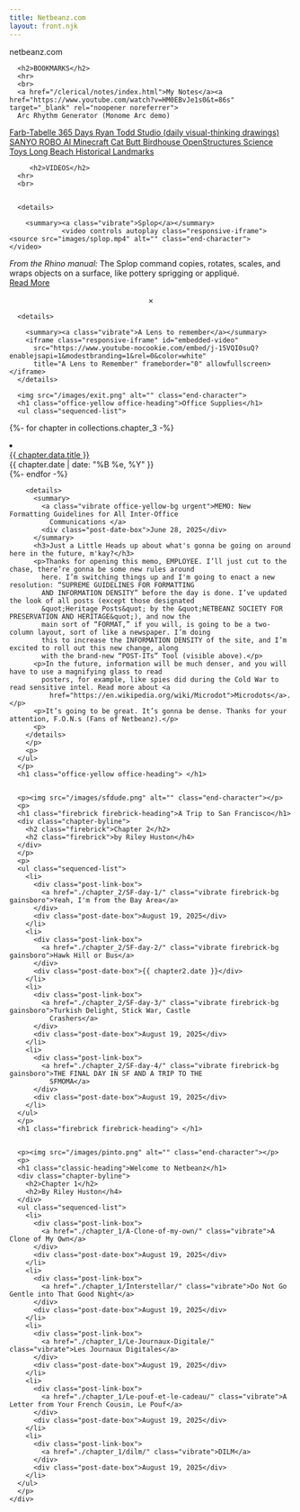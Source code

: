 ```yaml
---
title: Netbeanz.com
layout: front.njk
---
```



<!-- Audio elements (THIS IS THE SECRET OF NETBEANZ.COM Or is it? :D) -->
<audio id="audio1" src="/sound/narration0.mp3" preload="none"></audio>
<audio id="audio2" src="/sound/narration1.mp3" preload="none"></audio>
<audio id="audio3" src="/sound/narration2.mp3" preload="none"></audio>
<audio id="audio4" src="/sound/ai-fart.mp3" preload="none"></audio>
<audio id="audio5" src="/sound/narration4.mp3" preload="none"></audio>
<audio id="audio6" src="/sound/narration5.mp3" preload="none"></audio>
<audio id="audio7" src="/sound/narration6.mp3" preload="none"></audio>
<audio id="audio8" src="/sound/narration7.mp3" preload="none"></audio>
<audio id="audio9" src="/sound/narration8.mp3" preload="none"></audio>
<audio id="audio10" src="/sound/narration9.mp3" preload="none"></audio>
<audio id="audio11" src="/sound/narration10.mp3" preload="none"></audio>
<audio id="audio12" src="/sound/narration11.mp3" preload="none"></audio>
<audio id="audio13" src="/sound/narration12.mp3" preload="none"></audio>
<audio id="audio14" src="/sound/narration13.mp3" preload="none"></audio>
<audio id="audio15" src="/sound/newnetbeanz.mp3" preload="none"></audio>
<audio id="audio16" src="/sound/narration13.mp3" preload="none"></audio>
<audio id="audio17" src="/sound/oilyclick.mp3" preload="none"></audio>
<audio id="audio18" src="/sound/ohmygod.mp3" preload="none"></audio>
<audio id="audio19" src="/sound/villager.mp3" preload="none"></audio>


<body>
  <div id="siteTitleBig">
    <div id="clickable-div" class="site-title">
      netbeanz.com
    </div>
  </div>

<!-- 
  <audio id="background-music" loop>
    <source src="/sound/windowgazing.mp3" type="audio/mpeg" />
  </audio> -->


<div class="list-container">

  <div class="list-column-left">


      <h2>BOOKMARKS</h2>
      <hr>
      <br>
      <a href="/clerical/notes/index.html">My Notes</a><a href="https://www.youtube.com/watch?v=HM0EBvJe1s0&t=86s" target="_blank" rel="noopener noreferrer">
      Arc Rhythm Generator (Monome Arc demo)
 </a><a href="https://www.farb-tabelle.de/en/table-of-color.htm" target="_blank" rel="noopener noreferrer">
    Farb-Tabelle
  </a>
    <a href="https://www.ryantodd.com/365-days" target="_blank" rel="noopener noreferrer">
    365 Days Ryan Todd Studio (daily visual-thinking drawings)
  </a><a href="http://www.monk.co.jp/lineup/robos.html" target="_blank" rel="noopener noreferrer">
    SANYO ROBO
  </a>
    <a href="https://oasis.decart.ai/starting-point" target="_blank" rel="noopener noreferrer">
    AI Minecraft
  </a>
    <a href="https://www.thegreenhead.com/2025/05/cat-butt-birdhouse.php" target="_blank" rel="noopener noreferrer">
    Cat Butt Birdhouse
  </a>
    <a href="https://www.openstructures.net/" target="_blank" rel="noopener noreferrer">
    OpenStructures
  </a>
    <a href="https://sci-toys.com/" target="_blank" rel="noopener noreferrer">
    Science Toys
  </a>
  <a href="https://experience.arcgis.com/experience/fd496421ed254b289b48688003e4f150" target="_blank" rel="noopener noreferrer">
    Long Beach Historical Landmarks
  </a>


  </div>

  <div class="list-column-right">
    

         <h2>VIDEOS</h2>
      <hr>
      <br>


      <details>

        <summary><a class="vibrate">Splop</a></summary>
                 <video controls autoplay class="responsive-iframe">
    <source src="images/splop.mp4" alt="" class="end-character">
    </video>
<i>From the Rhino manual:</i>
    The Splop command copies, rotates, scales, and wraps objects on a surface, like pottery sprigging or appliqué.
    <br>
<a href="https://docs.mcneel.com/rhino/8/help/en-us/commands/splop.htm" target="_blank">Read More</a>
<center>×</center>
      </details>



      <details>

        <summary><a class="vibrate">A Lens to remember</a></summary>
        <iframe class="responsive-iframe" id="embedded-video"
          src="https://www.youtube-nocookie.com/embed/j-15VQI0suQ?enablejsapi=1&modestbranding=1&rel=0&color=white"
          title="A Lens to Remember" frameborder="0" allowfullscreen></iframe>
      </details>




  </div>
</div>

  
  <div class="list-container">

<div class="list-column-left">




      <img src="/images/exit.png" alt="" class="end-character">
      <h1 class="office-yellow office-heading">Office Supplies</h1>
      <ul class="sequenced-list">
  {%- for chapter in collections.chapter_3 -%}
                <li>
                <div class="post-link-box">
                <a href=".{{ chapter.url }}" class="vibrate office-yellow-bg">{{ chapter.data.title }}</a>
                </div>
                <div class="post-date-box">{{ chapter.date | date: "%B %e, %Y" }}</div>
                </li>
                {%- endfor -%}

        <details>
          <summary>
            <a class="vibrate office-yellow-bg urgent">MEMO: New Formatting Guidelines for All Inter-Office
              Communications </a>
            <div class="post-date-box">June 28, 2025</div>
          </summary>
          <h3>Just a Little Heads up about what's gonna be going on around here in the future, m'kay?</h3>
          <p>Thanks for opening this memo, EMPLOYEE. I’ll just cut to the chase, there’re gonna be some new rules around
            here. I’m switching things up and I'm going to enact a new resolution: “SUPREME GUIDELINES FOR FORMATTING
            AND INFORMATION DENSITY” before the day is done. I’ve updated the look of all posts (except those designated
            &quot;Heritage Posts&quot; by the &quot;NETBEANZ SOCIETY FOR PRESERVATION AND HERITAGE&quot;), and now the
            main sort of “FORMAT,” if you will, is going to be a two-column layout, sort of like a newspaper. I’m doing
            this to increase the INFORMATION DENSITY of the site, and I’m excited to roll out this new change, along
            with the brand-new “POST-ITs” Tool (visible above).</p>
          <p>In the future, information will be much denser, and you will have to use a magnifying glass to read
            posters, for example, like spies did during the Cold War to read sensitive intel. Read more about <a
              href="https://en.wikipedia.org/wiki/Microdot">Microdots</a>.</p>
          <p>It’s going to be great. It’s gonna be dense. Thanks for your attention, F.O.N.s (Fans of Netbeanz).</p>
          <p>
        </details>
        </p>
        <p>
      </ul>
      </p>
      <h1 class="office-yellow office-heading"> </h1>


      <p><img src="/images/sfdude.png" alt="" class="end-character"></p>
      <p>
      <h1 class="firebrick firebrick-heading">A Trip to San Francisco</h1>
      <div class="chapter-byline">
        <h2 class="firebrick">Chapter 2</h2>
        <h2 class="firebrick">by Riley Huston</h4>
      </div>
      </p>
      <p>
      <ul class="sequenced-list">
        <li>
          <div class="post-link-box">
            <a href="./chapter_2/SF-day-1/" class="vibrate firebrick-bg gainsboro">Yeah, I'm from the Bay Area</a>
          </div>
          <div class="post-date-box">August 19, 2025</div>
        </li>
        <li>
          <div class="post-link-box">
            <a href="./chapter_2/SF-day-2/" class="vibrate firebrick-bg gainsboro">Hawk Hill or Bus</a>
          </div>
          <div class="post-date-box">{{ chapter2.date }}</div>
        </li>
        <li>
          <div class="post-link-box">
            <a href="./chapter_2/SF-day-3/" class="vibrate firebrick-bg gainsboro">Turkish Delight, Stick War, Castle
              Crashers</a>
          </div>
          <div class="post-date-box">August 19, 2025</div>
        </li>
        <li>
          <div class="post-link-box">
            <a href="./chapter_2/SF-day-4/" class="vibrate firebrick-bg gainsboro">THE FINAL DAY IN SF AND A TRIP TO THE
              SFMOMA</a>
          </div>
          <div class="post-date-box">August 19, 2025</div>
        </li>
      </ul>
      </p>
      <h1 class="firebrick firebrick-heading"> </h1>


      <p><img src="/images/pinto.png" alt="" class="end-character"></p>
      <p>
      <h1 class="classic-heading">Welcome to Netbeanz</h1>
      <div class="chapter-byline">
        <h2>Chapter 1</h2>
        <h2>By Riley Huston</h4>
      </div>
      <ul class="sequenced-list">
        <li>
          <div class="post-link-box">
            <a href="./chapter_1/A-Clone-of-my-own/" class="vibrate">A Clone of My Own</a>
          </div>
          <div class="post-date-box">August 19, 2025</div>
        </li>
        <li>
          <div class="post-link-box">
            <a href="./chapter_1/Interstellar/" class="vibrate">Do Not Go Gentle into That Good Night</a>
          </div>
          <div class="post-date-box">August 19, 2025</div>
        </li>
        <li>
          <div class="post-link-box">
            <a href="./chapter_1/Le-Journaux-Digitale/" class="vibrate">Les Journaux Digitales</a>
          </div>
          <div class="post-date-box">August 19, 2025</div>
        </li>
        <li>
          <div class="post-link-box">
            <a href="./chapter_1/Le-pouf-et-le-cadeau/" class="vibrate">A Letter from Your French Cousin, Le Pouf</a>
          </div>
          <div class="post-date-box">August 19, 2025</div>
        </li>
        <li>
          <div class="post-link-box">
            <a href="./chapter_1/dilm/" class="vibrate">DILM</a>
          </div>
          <div class="post-date-box">August 19, 2025</div>
        </li>
      </ul>
      </p>
    </div>
</div>

  <script src="/scripts/tts.js"></script>
</body>

</html>